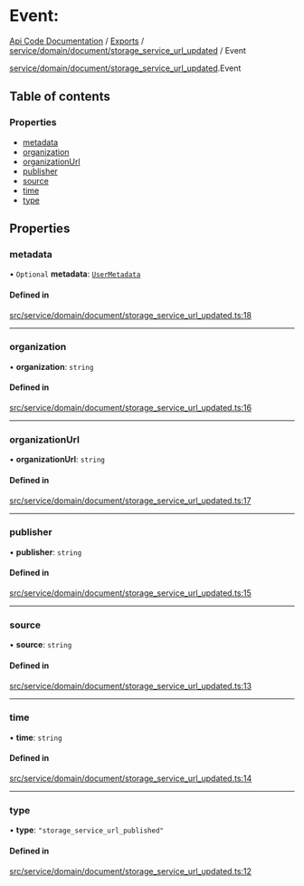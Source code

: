 # Event: 
 
[Api Code Documentation](../README.md) / [Exports](../modules.md) / [service/domain/document/storage\_service\_url\_updated](../modules/service_domain_document_storage_service_url_updated.md) / Event

[service/domain/document/storage\_service\_url\_updated](../modules/service_domain_document_storage_service_url_updated.md).Event

## Table of contents

### Properties

- [metadata](service_domain_document_storage_service_url_updated.Event.md#metadata)
- [organization](service_domain_document_storage_service_url_updated.Event.md#organization)
- [organizationUrl](service_domain_document_storage_service_url_updated.Event.md#organizationurl)
- [publisher](service_domain_document_storage_service_url_updated.Event.md#publisher)
- [source](service_domain_document_storage_service_url_updated.Event.md#source)
- [time](service_domain_document_storage_service_url_updated.Event.md#time)
- [type](service_domain_document_storage_service_url_updated.Event.md#type)

## Properties

### metadata

• `Optional` **metadata**: [`UserMetadata`](../modules/service_domain_metadata.md#usermetadata)

#### Defined in

[src/service/domain/document/storage_service_url_updated.ts:18](https://github.com/openkfw/TruBudget/blob/e3c318d/api/src/service/domain/document/storage_service_url_updated.ts#L18)

___

### organization

• **organization**: `string`

#### Defined in

[src/service/domain/document/storage_service_url_updated.ts:16](https://github.com/openkfw/TruBudget/blob/e3c318d/api/src/service/domain/document/storage_service_url_updated.ts#L16)

___

### organizationUrl

• **organizationUrl**: `string`

#### Defined in

[src/service/domain/document/storage_service_url_updated.ts:17](https://github.com/openkfw/TruBudget/blob/e3c318d/api/src/service/domain/document/storage_service_url_updated.ts#L17)

___

### publisher

• **publisher**: `string`

#### Defined in

[src/service/domain/document/storage_service_url_updated.ts:15](https://github.com/openkfw/TruBudget/blob/e3c318d/api/src/service/domain/document/storage_service_url_updated.ts#L15)

___

### source

• **source**: `string`

#### Defined in

[src/service/domain/document/storage_service_url_updated.ts:13](https://github.com/openkfw/TruBudget/blob/e3c318d/api/src/service/domain/document/storage_service_url_updated.ts#L13)

___

### time

• **time**: `string`

#### Defined in

[src/service/domain/document/storage_service_url_updated.ts:14](https://github.com/openkfw/TruBudget/blob/e3c318d/api/src/service/domain/document/storage_service_url_updated.ts#L14)

___

### type

• **type**: ``"storage_service_url_published"``

#### Defined in

[src/service/domain/document/storage_service_url_updated.ts:12](https://github.com/openkfw/TruBudget/blob/e3c318d/api/src/service/domain/document/storage_service_url_updated.ts#L12)
